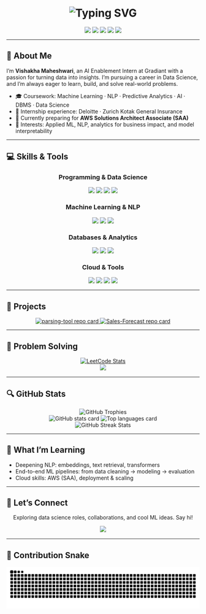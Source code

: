 <h1 align="center">
  <img src="https://readme-typing-svg.herokuapp.com?font=Fira+Code&weight=700&size=40&pause=1100&color=F4ACB7&center=true&vCenter=true&width=900&height=100&lines=Hi!+I'm+Vish;Aspiring+Data+Scientist;AI+Enablement+Intern+%40+Gradiant;Turning+Data+into+Decisions+%F0%9F%92%85" alt="Typing SVG" />
</h1>

<div align="center">
  <img src="https://komarev.com/ghpvc/?username=CodeByVish&style=for-the-badge&color=F4ACB7" />
  <a href="https://www.linkedin.com/in/vishakha-maheshwari-7a6b9731a/"><img src="https://img.shields.io/badge/LinkedIn-F48FB1?style=for-the-badge&logo=linkedin&logoColor=white"></a>
  <a href="mailto:vishakhamaheshwari19@gmail.com"><img src="https://img.shields.io/badge/Gmail-EC407A?style=for-the-badge&logo=gmail&logoColor=white"></a>
  <a href="https://github.com/CodeByVish"><img src="https://img.shields.io/badge/GitHub-AB47BC?style=for-the-badge&logo=github&logoColor=white"></a>
  <a href="https://leetcode.com/u/vishpish/"><img src="https://img.shields.io/badge/LeetCode-FFA116?style=for-the-badge&logo=leetcode&logoColor=white" /></a>
</div>

---

## 🌸 About Me

I’m **Vishakha Maheshwari**, an AI Enablement Intern at Gradiant with a passion for turning data into insights. I’m pursuing a career in Data Science, and I’m always eager to learn, build, and solve real-world problems.

- 🎓 Coursework: Machine Learning · NLP · Predictive Analytics · AI · DBMS · Data Science  
- 💼 Internship experience: Deloitte · Zurich Kotak General Insurance  
- 🌱 Currently preparing for **AWS Solutions Architect Associate (SAA)**  
- 🎯 Interests: Applied ML, NLP, analytics for business impact, and model interpretability  

---

## 💻 Skills & Tools

<div align="center">
  <h3>Programming & Data Science</h3>
  <p>
    <img src="https://img.shields.io/badge/Python-F4ACB7?style=for-the-badge&logo=python&logoColor=white" />
    <img src="https://img.shields.io/badge/scikit--learn-F06292?style=for-the-badge&logo=scikitlearn&logoColor=white" />
    <img src="https://img.shields.io/badge/Pandas-EC407A?style=for-the-badge&logo=pandas&logoColor=white" />
    <img src="https://img.shields.io/badge/NumPy-D81B60?style=for-the-badge&logo=numpy&logoColor=white" />
  </p>

  <h3>Machine Learning & NLP</h3>
  <p>
    <img src="https://img.shields.io/badge/TensorFlow-EC407A?style=for-the-badge&logo=tensorflow&logoColor=white" />
    <img src="https://img.shields.io/badge/PyTorch-D81B60?style=for-the-badge&logo=pytorch&logoColor=white" />
    <img src="https://img.shields.io/badge/NLP-Toolkits-BA68C8?style=for-the-badge&logo=readthedocs&logoColor=white" />
  </p>

  <h3>Databases & Analytics</h3>
  <p>
    <img src="https://img.shields.io/badge/SQL-AB47BC?style=for-the-badge&logo=postgresql&logoColor=white" />
    <img src="https://img.shields.io/badge/PostgreSQL-8E24AA?style=for-the-badge&logo=postgresql&logoColor=white" />
    <img src="https://img.shields.io/badge/MySQL-7B1FA2?style=for-the-badge&logo=mysql&logoColor=white" />
  </p>

  <h3>Cloud & Tools</h3>
  <p>
    <img src="https://img.shields.io/badge/AWS-EC407A?style=for-the-badge&logo=amazon-aws&logoColor=white" />
    <img src="https://img.shields.io/badge/Git-AB47BC?style=for-the-badge&logo=git&logoColor=white" />
    <img src="https://img.shields.io/badge/Jupyter-F48FB1?style=for-the-badge&logo=jupyter&logoColor=white" />
    <img src="https://img.shields.io/badge/VSCode-F06292?style=for-the-badge&logo=visual-studio-code&logoColor=white" />
  </p>
</div>

---

## 🚀 Projects

<div align="center">
  <a href="https://github.com/CodeByVish/parsing-tool">
    <img src="https://github-readme-stats.vercel.app/api/pin/?username=CodeByVish&repo=parsing-tool&theme=rose_pine&border_color=F4ACB7&cache_seconds=86400" alt="parsing-tool repo card" />
  </a>
  <a href="https://github.com/CodeByVish/Sales-Forecast">
    <img src="https://github-readme-stats.vercel.app/api/pin/?username=CodeByVish&repo=Sales-Forecast&theme=rose_pine&border_color=F4ACB7&cache_seconds=86400" alt="Sales-Forecast repo card" />
  </a>
</div>

---

## 🧩 Problem Solving

<div align="center">
  <a href="https://leetcode.com/u/vishpish/">
    <img src="https://leetcard.jacoblin.cool/vishpish?theme=unicorn&font=Fira%20Code&ext=heatmap&border=0&radius=16" alt="LeetCode Stats"/>
  </a>
  <br/>
  <a href="https://leetcode.com/u/vishpish/">
    <img src="https://img.shields.io/badge/LeetCode-Profile-FFA116?logo=leetcode&logoColor=white" />
  </a>
</div>

---

## 🔍 GitHub Stats

<div align="center">
  <img src="https://github-profile-trophy.vercel.app/?username=CodeByVish&theme=onedark&row=1&column=6&margin-w=15&margin-h=15&no-frame=true&cache_seconds=86400" alt="GitHub Trophies" />
</div>

<div align="center">
  <img height="180" src="https://github-readme-stats.vercel.app/api?username=CodeByVish&show_icons=true&hide_border=true&count_private=false&include_all_commits=true&theme=rose_pine&title_color=F4ACB7&cache_seconds=86400" alt="GitHub stats card" />
  <img height="180" src="https://github-readme-stats.vercel.app/api/top-langs/?username=CodeByVish&hide_border=true&layout=compact&theme=rose_pine&title_color=F4ACB7&cache_seconds=86400" alt="Top languages card" />
</div>

<div align="center">
  <img src="https://streak-stats.demolab.com/?user=CodeByVish&theme=rose_pine&hide_border=true&ring=F4ACB7&fire=F48FB1&currStreakLabel=F4ACB7" alt="GitHub Streak Stats" />
</div>

---

## 🎯 What I’m Learning

- Deepening NLP: embeddings, text retrieval, transformers  
- End-to-end ML pipelines: from data cleaning → modeling → evaluation  
- Cloud skills: AWS (SAA), deployment & scaling  

---

## 💌 Let’s Connect

<div align="center">
  <p>Exploring data science roles, collaborations, and cool ML ideas. Say hi!</p>
  <a href="https://www.linkedin.com/in/vishakha-maheshwari-7a6b9731a/"><img src="https://img.shields.io/badge/Connect_on_LinkedIn-F48FB1?style=for-the-badge&logo=linkedin&logoColor=white"></a>
</div>

---

## 🐍 Contribution Snake

<div align="center">
  <picture>
    <source media="(prefers-color-scheme: dark)" srcset="https://raw.githubusercontent.com/CodeByVish/CodeByVish/output/snake-dark.svg?v=2" />
    <img src="https://raw.githubusercontent.com/CodeByVish/CodeByVish/output/snake.svg?v=2" alt="Snake animation" />
  </picture>
</div>
